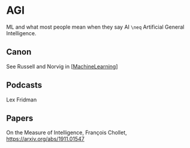 # AGI

ML and what most people mean when they say AI `\neq` Artificial General Intelligence. 

## Canon

See Russell and Norvig in [[MachineLearning]]

## Podcasts
Lex Fridman

## Papers

On the Measure of Intelligence, François Chollet, https://arxiv.org/abs/1911.01547


[//begin]: # "Autogenerated link references for markdown compatibility"
[MachineLearning]: MachineLearning "Machine Learning"
[//end]: # "Autogenerated link references"
